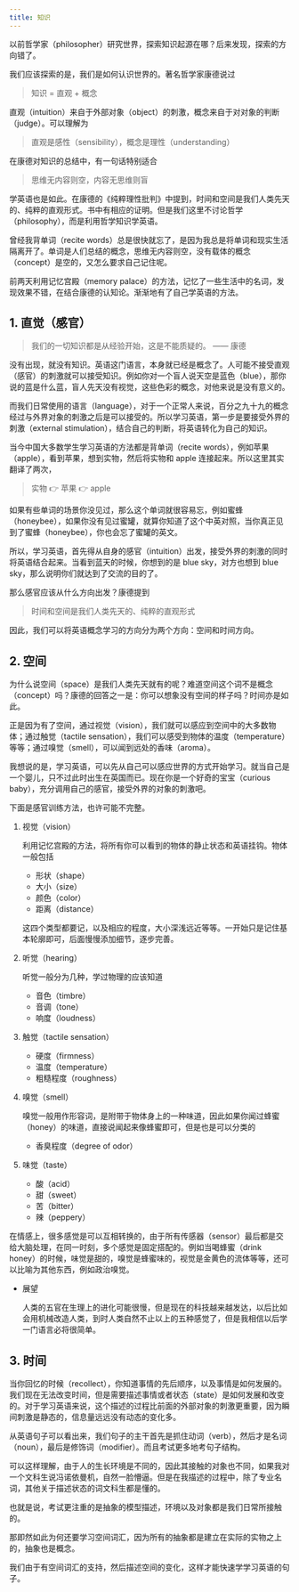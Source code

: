 ```yaml
---
title: 知识
---
```


以前哲学家（philosopher）研究世界，探索知识起源在哪？后来发现，探索的方向错了。

我们应该探索的是，我们是如何认识世界的。著名哲学家康德说过

> 知识 = 直观 + 概念

直观（intuition）来自于外部对象（object）的刺激，概念来自于对对象的判断（judge）。可以理解为

> 直观是感性（sensibility），概念是理性（understanding）

在康德对知识的总结中，有一句话特别适合

> 思维无内容则空，内容无思维则盲

学英语也是如此。在康德的《纯粹理性批判》中提到，时间和空间是我们人类先天的、纯粹的直观形式。书中有相应的证明。但是我们这里不讨论哲学（philosophy），而是利用哲学知识学英语。

曾经我背单词（recite words）总是很快就忘了，是因为我总是将单词和现实生活隔离开了。单词是人们总结的概念，思维无内容则空，没有载体的概念（concept）是空的，又怎么要求自己记住呢。

前两天利用记忆宫殿（memory palace）的方法，记忆了一些生活中的名词，发现效果不错，在结合康德的认知论。渐渐地有了自己学英语的方法。

## 1. 直觉（感官）

> 我们的一切知识都是从经验开始，这是不能质疑的。 —— 康德

没有出现，就没有知识。英语这门语言，本身就已经是概念了。人可能不接受直观（感官）的刺激就可以接受知识。例如你对一个盲人说天空是蓝色（blue），那你说的蓝是什么蓝，盲人先天没有视觉，这些色彩的概念，对他来说是没有意义的。

而我们日常使用的语言（language），对于一个正常人来说，百分之九十九的概念经过与外界对象的刺激之后是可以接受的。所以学习英语，第一步是要接受外界的刺激（external stimulation），结合自己的判断，将英语转化为自己的知识。

当今中国大多数学生学习英语的方法都是背单词（recite words），例如苹果（apple），看到苹果，想到实物，然后将实物和 apple 连接起来。所以这里其实翻译了两次，

> 实物 👉 苹果 👉 apple

如果有些单词的场景你没见过，那么这个单词就很容易忘，例如蜜蜂（honeybee），如果你没有见过蜜罐，就算你知道了这个中英对照，当你真正见到了蜜蜂（honeybee），你也会忘了蜜罐的英文。

所以，学习英语，首先得从自身的感官（intuition）出发，接受外界的刺激的同时将英语结合起来。当看到蓝天的时候，你想到的是 blue sky，对方也想到 blue sky，那么说明你们就达到了交流的目的了。

那么感官应该从什么方向出发？康德提到

>  时间和空间是我们人类先天的、纯粹的直观形式

因此，我们可以将英语概念学习的方向分为两个方向：空间和时间方向。

## 2. 空间

为什么说空间（space）是我们人类先天就有的呢？难道空间这个词不是概念（concept）吗？康德的回答之一是：你可以想象没有空间的样子吗？时间亦是如此。

正是因为有了空间，通过视觉（vision），我们就可以感应到空间中的大多数物体；通过触觉（tactile sensation），我们可以感受到物体的温度（temperature）等等；通过嗅觉（smell），可以闻到远处的香味（aroma）。

我想说的是，学习英语，可以先从自己可以感应世界的方式开始学习。就当自己是一个婴儿，只不过此时出生在英国而已。现在你是一个好奇的宝宝（curious baby），充分调用自己的感官，接受外界的对象的刺激吧。

下面是感官训练方法，也许可能不完整。

1. 视觉（vision）

   利用记忆宫殿的方法，将所有你可以看到的物体的静止状态和英语挂钩。物体一般包括

   - 形状（shape）
   - 大小（size）
   - 颜色（color）
   - 距离（distance）

   这四个类型都要记，以及相应的程度，大小深浅远近等等。一开始只是记住基本轮廓即可，后面慢慢添加细节，逐步完善。

2. 听觉（hearing）

   听觉一般分为几种，学过物理的应该知道

   - 音色（timbre）
   - 音调（tone）
   - 响度（loudness）

3. 触觉（tactile sensation）

   - 硬度（firmness）
   - 温度（temperature）
   - 粗糙程度（roughness）

4. 嗅觉（smell）

   嗅觉一般用作形容词，是附带于物体身上的一种味道，因此如果你闻过蜂蜜（honey）的味道，直接说闻起来像蜂蜜即可，但是也是可以分类的

   - 香臭程度（degree of odor）

5. 味觉（taste）

   - 酸（acid）
   - 甜（sweet）
   - 苦（bitter）
   - 辣（peppery）

在情感上，很多感觉是可以互相转换的，由于所有传感器（sensor）最后都是交给大脑处理，在同一时刻，多个感觉是固定搭配的。例如当喝蜂蜜（drink honey）的时候，味觉是甜的，嗅觉是蜂蜜味的，视觉是金黄色的流体等等，还可以比喻为其他东西，例如政治嗅觉。

- 展望

  人类的五官在生理上的进化可能很慢，但是现在的科技越来越发达，以后比如会用机械改造人类，到时人类自然不止以上的五种感觉了，但是我相信以后学一门语言必将很简单。

## 3. 时间

当你回忆的时候（recollect），你知道事情的先后顺序，以及事情是如何发展的。我们现在无法改变时间，但是需要描述事情或者状态（state）是如何发展和改变的。对于学习英语来说，这个描述的过程比前面的外部对象的刺激更重要，因为瞬间刺激是静态的，信息量远远没有动态的变化多。

从英语句子可以看出来，我们句子的主干首先是抓住动词（verb），然后才是名词（noun），最后是修饰词（modifier）。而且考试更多地考句子结构。

可以这样理解，由于人的生长环境是不同的，因此其接触的对象也不同，如果我对一个文科生说冯诺依曼机，自然一脸懵逼。但是在我描述的过程中，除了专业名词，其他关于描述状态的词文科生都是懂的。

也就是说，考试更注重的是抽象的模型描述，环境以及对象都是我们日常所接触的。

那即然如此为何还要学习空间词汇，因为所有的抽象都是建立在实际的实物之上的，抽象也是概念。

我们由于有空间词汇的支持，然后描述空间的变化，这样才能快速学学习英语的句子。